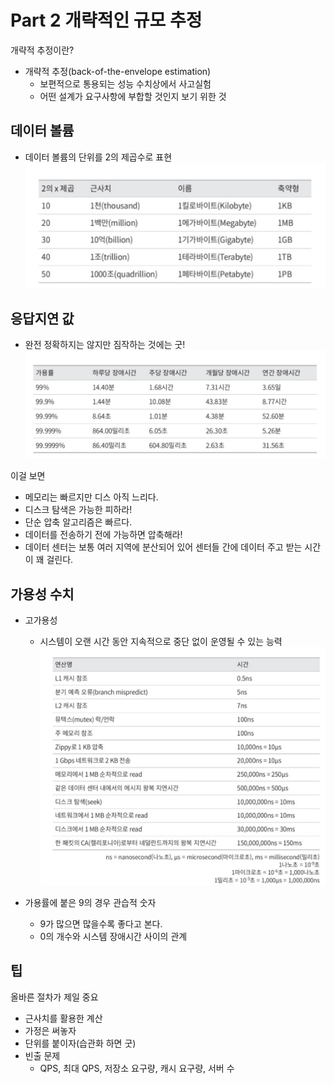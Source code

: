 # Part 2 개략적인 규모 추정
개략적 추정이란?
- 개략적 추정(back-of-the-envelope estimation)
    - 보편적으로 통용되는 성능 수치상에서 사고실험
    - 어떤 설계가 요구사항에 부합할 것인지 보기 위한 것


## 데이터 볼륨
- 데이터 볼륨의 단위를 2의 제곱수로 표현
![data_volumn](/part2/images/data_volumn.png)


## 응답지연 값
- 완전 정확하지는 않지만 짐작하는 것에는 굿!
![high_availability](/part2/images/high_availability.png)

이걸 보면  
- 메모리는 빠르지만 디스 아직 느리다.
- 디스크 탐색은 가능한 피하라!
- 단순 압축 알고리즘은 빠르다.
- 데이터를 전송하기 전에 가능하면 압축해라!
- 데이터 센터는 보통 여러 지역에 분산되어 있어 센터들 간에 데이터 주고 받는 시간이 꽤 걸린다.


## 가용성 수치
- 고가용성
    - 시스템이 오랜 시간 동안 지속적으로 중단 없이 운영될 수 있는 능력
![response_delay](/part2/images/response_delay.png)

- 가용률에 붙은 9의 경우 관습적 숫자
    - 9가 많으면 많을수록 좋다고 본다.
    - 0의 개수와 시스템 장애시간 사이의 관계


## 팁
올바른 절차가 제일 중요
- 근사치를 활용한 계산
- 가정은 써놓자
- 단위를 붙이자(습관화 하면 굿)
- 빈출 문제
    - QPS, 최대 QPS, 저장소 요구량, 캐시 요구량, 서버 수

